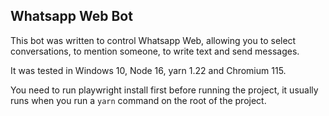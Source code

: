 ## Whatsapp Web Bot

This bot was written to control Whatsapp Web, allowing you to select conversations, to mention someone, to write text and send messages.

It was tested in Windows 10, Node 16, yarn 1.22 and Chromium 115.

You need to run playwright install first before running the project, it usually runs when you run a `yarn` command on the root of the project.